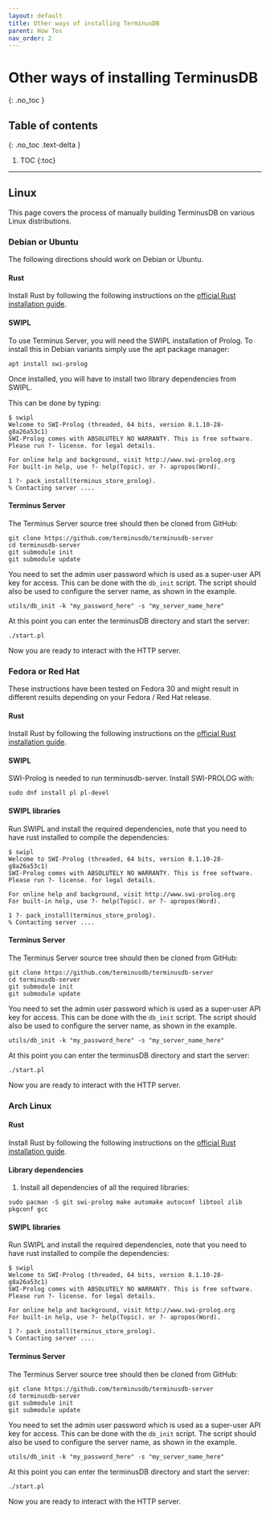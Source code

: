 ```yaml
---
layout: default
title: Other ways of installing TerminusDB
parent: How Tos
nav_order: 2
---
```


# Other ways of installing TerminusDB
{: .no_toc }

## Table of contents
{: .no_toc .text-delta }

1. TOC
{:toc}

---

## Linux

This page covers the process of manually building TerminusDB on various
Linux distributions.

### Debian or Ubuntu

The following directions should work on Debian or Ubuntu.

#### Rust

Install Rust by following the following instructions on the [official
Rust installation guide](https://www.rust-lang.org/tools/install).

#### SWIPL

To use Terminus Server, you will need the SWIPL installation of
Prolog. To install this in Debian variants simply use the apt package
manager:

```
apt install swi-prolog
```
Once installed, you will have to install two library dependencies from SWIPL.

This can be done by typing:

```
$ swipl
Welcome to SWI-Prolog (threaded, 64 bits, version 8.1.10-28-g8a26a53c1)
SWI-Prolog comes with ABSOLUTELY NO WARRANTY. This is free software.
Please run ?- license. for legal details.

For online help and background, visit http://www.swi-prolog.org
For built-in help, use ?- help(Topic). or ?- apropos(Word).

1 ?- pack_install(terminus_store_prolog).
% Contacting server ....
```

#### Terminus Server

The Terminus Server source tree should then be cloned from GitHub:

```
git clone https://github.com/terminusdb/terminusdb-server
cd terminusdb-server
git submodule init
git submodule update
```

You need to set the admin user password which is used as a
super-user API key for access. This can be done with the
`db_init` script. The script should also be used to
configure the server name, as shown in the example.

```
utils/db_init -k "my_password_here" -s "my_server_name_here"
```

At this point you can enter the terminusDB directory and start the server:

```
./start.pl
```

Now you are ready to interact with the HTTP server.

### Fedora or Red Hat

These instructions have been tested on Fedora 30 and might result in different results depending on your
Fedora / Red Hat release.


#### Rust

Install Rust by following the following instructions on the [official
Rust installation guide](https://www.rust-lang.org/tools/install).

#### SWIPL

SWI-Prolog is needed to run terminusdb-server. Install SWI-PROLOG with:

```
sudo dnf install pl pl-devel
```

#### SWIPL libraries

Run SWIPL and install the required dependencies, note that you need to have
rust installed to compile the dependencies:

```
$ swipl
Welcome to SWI-Prolog (threaded, 64 bits, version 8.1.10-28-g8a26a53c1)
SWI-Prolog comes with ABSOLUTELY NO WARRANTY. This is free software.
Please run ?- license. for legal details.

For online help and background, visit http://www.swi-prolog.org
For built-in help, use ?- help(Topic). or ?- apropos(Word).

1 ?- pack_install(terminus_store_prolog).
% Contacting server ....
```


#### Terminus Server

The Terminus Server source tree should then be cloned from GitHub:

```
git clone https://github.com/terminusdb/terminusdb-server
cd terminusdb-server
git submodule init
git submodule update
```

You need to set the admin user password which is used as a
super-user API key for access. This can be done with the
`db_init` script. The script should also be used to
configure the server name, as shown in the example.

```
utils/db_init -k "my_password_here" -s "my_server_name_here"
```

At this point you can enter the terminusDB directory and start the server:

```
./start.pl
```

Now you are ready to interact with the HTTP server.


### Arch Linux


#### Rust

Install Rust by following the following instructions on the [official
Rust installation guide](https://www.rust-lang.org/tools/install).

#### Library dependencies

1. Install all dependencies of all the required libraries:

```
sudo pacman -S git swi-prolog make automake autoconf libtool zlib pkgconf gcc
```

#### SWIPL libraries

Run SWIPL and install the required dependencies, note that you need to have
rust installed to compile the dependencies:

```
$ swipl
Welcome to SWI-Prolog (threaded, 64 bits, version 8.1.10-28-g8a26a53c1)
SWI-Prolog comes with ABSOLUTELY NO WARRANTY. This is free software.
Please run ?- license. for legal details.

For online help and background, visit http://www.swi-prolog.org
For built-in help, use ?- help(Topic). or ?- apropos(Word).

1 ?- pack_install(terminus_store_prolog).
% Contacting server ....
```


#### Terminus Server

The Terminus Server source tree should then be cloned from GitHub:

```
git clone https://github.com/terminusdb/terminusdb-server
cd terminusdb-server
git submodule init
git submodule update
```

You need to set the admin user password which is used as a
super-user API key for access. This can be done with the
`db_init` script. The script should also be used to
configure the server name, as shown in the example.

```
utils/db_init -k "my_password_here" -s "my_server_name_here"
```

At this point you can enter the terminusDB directory and start the server:

```
./start.pl
```

Now you are ready to interact with the HTTP server.
